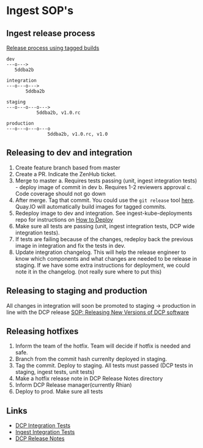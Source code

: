 # Ingest SOP's

## Ingest release process 
[Release process using tagged builds](https://github.com/rdgoite/hca-developer-tools#release-process-using-tagged-builds)

```
dev
---o--->
   5ddba2b

integration
---o---o--->
       5ddba2b

staging
---o---o---o--->
           5ddba2b, v1.0.rc

production
---o---o---o---o
               5ddba2b, v1.0.rc, v1.0
```

## Releasing to dev and integration
1. Create feature branch based from master
2. Create a PR. Indicate the ZenHub ticket.
3. Merge to master
    a. Requires tests passing (unit, ingest integration tests) - deploy image of commit in dev
    b. Requires 1-2 reviewers approval
    c. Code coverage should not go down
4. After merge. Tag that commit. You could use the `git release` tool  [here](https://github.com/rdgoite/hca-developer-tools/blob/master/gitconfig). Quay.IO will automatically build images for tagged commits.
5. Redeploy image to dev and integration. See ingest-kube-deployments repo for instructions on [How to Deploy](https://github.com/HumanCellAtlas/ingest-kube-deployment#deploy-and-upgrade-ingest-applications)
6. Make sure all tests are passing (unit, ingest integration tests, DCP wide integration tests).
7. If tests are failing because of the changes, redeploy back the previous image in integration and fix the tests in dev. 
8. Update integration changelog. This will help the release engineer to know which components and what changes are needed to be release in staging. If we have some extra instructions for deployment, we could note it in the changelog. (not really sure where to put this)


## Releasing to staging and production
All changes in integration will soon be promoted to staging -> production in line with the DCP release 
[SOP: Releasing New Versions of DCP software](https://allspark.dev.data.humancellatlas.org/dcp-ops/docs/wikis/SOP:%20Releasing%20new%20Versions%20of%20DCP%20Software)


## Releasing hotfixes
1. Inform the team of the hotfix. Team will decide if hotfix is needed and safe.
2. Branch from the commit hash currenlty deployed in staging.
3. Tag the commit. Deploy to staging. All tests must passed (DCP tests in staging, ingest tests, unit tests)
5. Make a hotfix release note in DCP Release Notes directory
6. Inform DCP Release manager(currently Rhian) 
7. Deploy to prod. Make sure all tests
    

## Links
* [DCP Integration Tests](https://allspark.dev.data.humancellatlas.org/HumanCellAtlas/dcp?nav_source=navbar)
* [Ingest Integration Tests](https://allspark.dev.data.humancellatlas.org/HumanCellAtlas/ingest-integration-tests?nav_source=navbar)
* [DCP Release Notes](https://drive.google.com/drive/u/0/folders/16BU1y3n1SD7D5Q1NNk0YUgs4NG7ArWiu)
